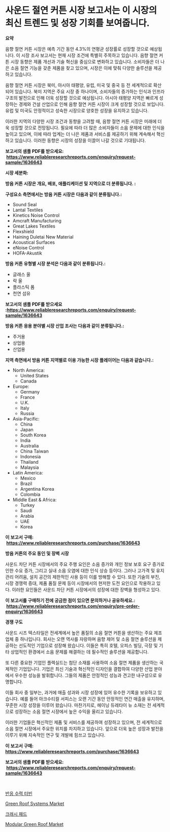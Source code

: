 <p><h1>사운드 절연 커튼 시장 보고서는 이 시장의 최신 트렌드 및 성장 기회를 보여줍니다.</h1></p><p><strong>요약</strong></p>
<p><p>음향 절연 커튼 시장은 예측 기간 동안 4.3%의 연평균 성장률로 성장할 것으로 예상됩니다. 이 시장 조사 보고서는 현재 시장 조건에 특별히 주목하고 있습니다. 음향 절연 커튼 시장 동향은 제품 개선과 기술 혁신을 중심으로 변화하고 있습니다. 소비자들은 더 나은 소음 절연 기능을 갖춘 제품을 찾고 있으며, 시장은 이에 맞춰 다양한 솔루션을 제공하고 있습니다.</p><p>음향 절연 커튼 시장은 북미, 아시아 태평양, 유럽, 미국 및 중국 등 전 세계적으로 확산되어 있습니다. 북미 지역은 주요 시장 중 하나이며, 소비자들의 증가하는 인식과 인프라 구조의 발전으로 인해 더욱 성장할 것으로 예상됩니다. 아시아 태평양 지역은 빠르게 성장하는 경제와 건설 산업으로 인해 음향 절연 커튼 시장이 크게 성장할 것으로 보입니다. 유럽 및 미국도 안정적이고 성숙한 시장으로 양호한 성장을 유지하고 있습니다.</p><p>이러한 지역의 다양한 시장 조건과 동향을 고려할 때, 음향 절연 커튼 시장은 미래에 더욱 성장할 것으로 전망됩니다. 필요에 따라 더 많은 소비자들이 소음 문제에 대한 인식을 높이고 있으며, 이에 따라 업계는 더 나은 제품과 서비스를 제공하기 위해 계속해서 혁신하고 있습니다. 이러한 동향은 시장의 성장을 이끌어 나갈 것으로 기대됩니다.</p></p>
<p><strong>보고서의 샘플 PDF를 받으세요: &nbsp;<a href="https://www.reliableresearchreports.com/enquiry/request-sample/1636643">https://www.reliableresearchreports.com/enquiry/request-sample/1636643</a></strong></p>
<p><strong>시장 세분화:</strong></p>
<p><strong> 방음 커튼 시장은 개요, 배포, 애플리케이션 및 지역으로 더 분류됩니다. :</strong></p>
<p><strong>구성요소 측면에서는 방음 커튼 시장은 다음과 같이 분류됩니다.:</strong></p>
<p><ul><li>Sound Seal</li><li>Lantal Textiles</li><li>Kinetics Noise Control</li><li>Amcraft Manufacturing</li><li>Great Lakes Textiles</li><li>Flexshield</li><li>Haining Duletai New Material</li><li>Acoustical Surfaces</li><li>eNoise Control</li><li>HOFA-Akustik</li></ul></p>
<p><strong> 방음 커튼 유형별 시장 분석은 다음과 같이 분류됩니다.:</strong></p>
<p><ul><li>글래스 울</li><li>락 울</li><li>플라스틱 폼</li><li>천연 섬유</li></ul></p>
<p><strong>보고서의 샘플 PDF를 받으세요 :<a href="https://www.reliableresearchreports.com/enquiry/request-sample/1636643">https://www.reliableresearchreports.com/enquiry/request-sample/1636643</a></strong></p>
<p><strong> 방음 커튼 응용 분야별 시장 산업 조사는 다음과 같이 분류됩니다.:</strong></p>
<p><ul><li>주거용</li><li>상업용</li><li>산업용</li></ul></p>
<p><strong>지역 측면에서 방음 커튼 지역별로 이용 가능한 시장 플레이어는 다음과 같습니다.:</strong></p>
<p><ul>
    <li>
        North America:
        <ul>
            <li>United States</li>
            <li>Canada</li>
        </ul>
    </li>
    <li>
        Europe:
        <ul>
            <li>Germany</li>
            <li>France</li>
            <li>U.K.</li>
            <li>Italy</li>
            <li>Russia</li>
        </ul>
    </li>
    <li>
        Asia-Pacific:
        <ul>
            <li>China</li>
            <li>Japan</li>
            <li>South Korea</li>
            <li>India</li>
            <li>Australia</li>
            <li>China Taiwan</li>
            <li>Indonesia</li>
            <li>Thailand</li>
            <li>Malaysia</li>
        </ul>
    </li>
    <li>
        Latin America:
        <ul>
            <li>Mexico</li>
            <li>Brazil</li>
            <li>Argentina Korea</li>
            <li>Colombia</li>
        </ul>
    </li>
    <li>
        Middle East & Africa:
        <ul>
            <li>Turkey</li>
            <li>Saudi</li>
            <li>Arabia</li>
            <li>UAE</li>
            <li>Korea</li>
        </ul>
    </li>
    </ul></p>
<p><strong>이 보고서 구매: &nbsp;<a href="https://www.reliableresearchreports.com/purchase/1636643">https://www.reliableresearchreports.com/purchase/1636643</a></strong></p>
<p><strong>방음 커튼의 주요 동인 및 장벽 시장</strong></p>
<p><p>사운드 차단 커튼 시장에서의 주요 주행 요인은 소음 증가와 개인 정보 보호 요구 증가로 인한 수요 증가, 그리고 실내 소음 오염에 대한 인식 상승 등이다. 그러나 고가격 및 유지 관리 어려움, 설치 공간의 제한적인 사용 등이 이를 방해할 수 있다. 또한 기술의 부진, 시장 경쟁력 증대, 제품 품질 문제 등이 시장에서의 현저한 도전 요인으로 작용하고 있다. 이러한 요인들은 사운드 차단 커튼 시장에서의 성장에 대한 장벽을 형성하고 있다.</p></p>
<p><strong>이 보고서를 구매하기 전에 궁금한 점이 있으면 문의하거나 공유하세요.: &nbsp;<a href="https://www.reliableresearchreports.com/enquiry/pre-order-enquiry/1636643">https://www.reliableresearchreports.com/enquiry/pre-order-enquiry/1636643</a></strong></p>
<p><strong>경쟁 구도</strong></p>
<p><p>사운드 시즈 텍스타일은 전세계에서 높은 품질의 소음 절연 커튼을 생산하는 주요 제조업체 중 하나입니다. 회사는 오랜 역사를 자랑하며 음향 제어 및 소음 절연 솔루션을 제공하는 선도적인 기업으로 성장해 왔습니다. 이들은 특히 호텔, 오피스 빌딩, 극장 및 기타 상업적인 환경에서 소음 문제를 해결하는 데 필수적인 솔루션을 제공합니다.</p><p>또 다른 중요한 기업인 플렉실드는 첨단 소재를 사용하여 소음 절연 제품을 생산하는 국제적인 기업입니다. 기업은 최신 기술과 혁신적인 디자인을 결합하여 다양한 산업 분야에서 우수한 성능을 발휘합니다. 그들의 제품은 안정적인 성능과 견고한 내구성으로 유명합니다.</p><p>이들 회사 중 일부는, 과거에 매출 성과와 시장 성장에 있어 유수한 기록을 보유하고 있습니다. 예를 들어 아크수티컬 서피스는 오랜 기간 동안 안정적인 연간 매출을 유지하며, 꾸준한 시장 성장을 이루어 왔습니다. 마찬가지로, 헤이닝 듀레타이 뉴 소재는 전 세계적으로 성장하는 소음 절연 시장에서 높은 수익을 올리고 있습니다.</p><p>이러한 기업들은 혁신적인 제품 및 서비스를 제공하여 성장하고 있으며, 전 세계적으로 소음 절연 시장에서 주요한 위치를 차지하고 있습니다. 앞으로 더욱 높은 성장과 발전을 이루기 위해 지속적인 연구 및 개발에 힘쓰고 있습니다.</p></p>
<p><strong>이 보고서 구매: &nbsp; <a href="https://www.reliableresearchreports.com/purchase/1636643">https://www.reliableresearchreports.com/purchase/1636643</a></strong></p>
<p><strong>보고서의 샘플 PDF를 받으세요: &nbsp;<a href="https://www.reliableresearchreports.com/enquiry/request-sample/1636643">https://www.reliableresearchreports.com/enquiry/request-sample/1636643</a></strong><strong></strong></p>
<p>&nbsp;</p>
<p><p><a href="https://github.com/hxzi07639916/Market-Research-Report-List-1/blob/main/18668987823.md">반응 수력 터빈</a></p><p><a href="https://issuu.com/reportprime-2/docs/green-roof-systems-market-size-2030.pptx">Green Roof Systems Market</a></p><p><a href="https://github.com/Hubertstyenger6685/Market-Research-Report-List-1/blob/main/24334957824.md">크래시 패드</a></p><p><a href="https://issuu.com/reportprime-2/docs/modular-green-roof-market-size-2030.pptx">Modular Green Roof Market</a></p></p>